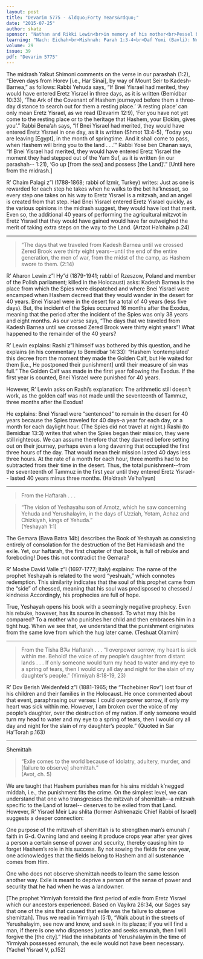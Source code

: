 ```yaml
---
layout: post
title: "Devarim 5775 - &ldquo;Forty Years&rdquo;"
date: "2015-07-25"
author: skatz
sponsor: "Nathan and Rikki Lewin<br>in memory of his mother<br>Pessel bat Naftali Sternheim Lewin a&rdquo;h"
learning: "Nach: Eichah<br>Mishnah: Parah 1:3-4<br>Daf Yomi (Bavli): Nedarim 62<br>Halachah: Mishnah Berurah 630:11-13"
volume: 29
issue: 39
pdf: "Devarim 5775"
---
```


The midrash Yalkut Shimoni comments on the verse in our 
parashah (1:2), &ldquo;Eleven days from Horev \[i.e., Har Sinai\], by 
way of Mount Seir to Kadesh-Barnea,&rdquo; as follows: Rabbi Yehuda 
says, &ldquo;If Bnei Yisrael had merited, they would have entered 
Eretz Yisrael in three days, as it is written (Bemidbar 10:33), 
&lsquo;The Ark of the Covenant of Hashem journeyed before them a 
three-day distance to search out for them a resting place.&rsquo; &lsquo;A 
resting place&rsquo; can only mean Eretz Yisrael, as we read (Devarim 
12:9), &lsquo;For you have not yet come to the resting place or to the 
heritage that Hashem, your Elokim, gives you&rsquo;.&rdquo; Rabbi Bena&rsquo;ah 
says, &ldquo;If Bnei Yisrael had merited, they would have entered 
Eretz Yisrael in one day, as it is written (Shmot 13:4-5), 
&lsquo;Today you are leaving \[Egypt\], in the month of springtime. And 
it shall come to pass, when Hashem will bring you to the land . 
. .&rsquo;&rdquo; Rabbi Yose ben Chanan says, &ldquo;If Bnei Yisrael had merited, 
they would have entered Eretz Yisrael the moment they had 
stepped out of the Yam Suf, as it is written (in our parashah--
1:21), &lsquo;Go up \[from the sea\] and possess \[the Land\]&rsquo;.&rdquo; \[Until 
here from the midrash.\]

R&rsquo; Chaim Palagi z&rdquo;l (1788-1868; rabbi of Izmir, Turkey) 
writes: Just as one is rewarded for each step he takes when he 
walks to the bet ha&rsquo;knesset, so every step one takes on his way 
to Eretz Yisrael is a mitzvah, and an angel is created from that 
step. Had Bnei Yisrael entered Eretz Yisrael quickly, as the 
various opinions in the midrash suggest, they would have lost 
that merit. Even so, the additional 40 years of performing the 
agricultural mitzvot in Eretz Yisrael that they would have 
gained would have far outweighed the merit of taking extra steps 
on the way to the Land.  (Artzot Ha&rsquo;chaim p.24)

********

> &ldquo;The days that we traveled from Kadesh Barnea until we 
> crossed Zered Brook were thirty eight years--until the 
> end of the entire generation, the men of war, from the 
> midst of the camp, as Hashem swore to them. (2:14)

R&rsquo; Aharon Lewin z&rdquo;l Hy&rdquo;d (1879-1941; rabbi of Rzeszow, 
Poland and member of the Polish parliament; killed in the 
Holocaust) asks: Kadesh Barnea is the place from which the Spies 
were dispatched and where Bnei Yisrael were encamped when Hashem 
decreed that they would wander in the desert for 40 years. Bnei 
Yisrael were in the desert for a total of 40 years (less five 
days). But, the incident of the Spies occurred 16 months after 
the Exodus, meaning that the period after the incident of the 
Spies was only 38 years and eight months. As our verse says, 
&ldquo;The days that we traveled from Kadesh Barnea until we crossed 
Zered Brook were thirty eight years&rdquo;! What happened to the 
remainder of the 40 years?

R&rsquo; Lewin explains: Rashi z&rdquo;l himself was bothered by this 
question, and he explains (in his commentary to Bemidbar 14:33): 
&ldquo;Hashem &lsquo;contemplated&rsquo; this decree from the moment they made the 
Golden Calf, but He waited for them \[i.e., He postponed their 
punishment\] until their measure of sin was full.&rdquo; The Golden 
Calf was made in the first year following the Exodus. If the 
first year is counted, Bnei Yisrael were punished for 40 years.

However, R&rsquo; Lewin asks on Rashi&rsquo;s explanation: The 
arithmetic still doesn&rsquo;t work, as the golden calf was not made 
until the seventeenth of Tammuz, three months after the Exodus!

He explains: Bnei Yisrael were &ldquo;sentenced&rdquo; to remain in the 
desert for 40 years because the Spies traveled for 40 days–a 
year for each day, or a month for each daylight hour. (The Spies 
did not travel at night.) Rashi (to Bemidbar 13:3) writes that 
when the Spies began their mission, they were still righteous. 
We can assume therefore that they davened before setting out on 
their journey, perhaps even a long davening that occupied the 
first three hours of the day. That would mean their mission 
lasted 40 days less three hours. At the rate of a month for each 
hour, three months had to be subtracted from their time in the 
desert. Thus, the total punishment--from the seventeenth of 
Tammuz in the first year until they entered Eretz Yisrael--
lasted 40 years minus three months.  (Ha&rsquo;drash Ve&rsquo;ha&rsquo;iyun)

********

> From the Haftarah . . .

> &ldquo;The vision of Yeshayahu son of Amotz, which he saw 
> concerning Yehuda and Yerushalayim, in the days of 
> Uzziah, Yotam, Achaz and Chizkiyah, kings of Yehuda.&rdquo;  
> (Yeshayah 1:1)

The Gemara (Bava Batra 14b) describes the Book of Yeshayah 
as consisting entirely of consolation for the destruction of the 
Bet Hamikdash and the exile. Yet, our haftarah, the first 
chapter of that book, is full of rebuke and foreboding! Does 
this not contradict the Gemara?

R&rsquo; Moshe David Valle z&rdquo;l (1697-1777; Italy) explains:
The name of the prophet Yeshayah is related to the word 
&ldquo;yeshuah,&rdquo; which connotes redemption. This similarity indicates 
that the soul of this prophet came from the &ldquo;side&rdquo; of chessed, 
meaning that his soul was predisposed to chessed / kindness 
Accordingly, his prophecies are full of hope.

True, Yeshayah opens his book with a seemingly negative 
prophecy. Even his rebuke, however, has its source in chessed. 
To what may this be compared? To a mother who punishes her child 
and then embraces him in a tight hug. When we see that, we 
understand that the punishment originates from the same love 
from which the hug later came.  (Teshuat Olamim)

********

> From the Tisha B&rsquo;Av Haftarah . . .
> &ldquo;I overpower sorrow, my heart is sick within me. 
> Behold! the voice of my people&rsquo;s daughter from distant 
> lands . . . If only someone would turn my head to 
> water and my eye to a spring of tears, then I would 
> cry all day and night for the slain of my daughter&rsquo;s 
> people.&rdquo; (Yirmiyah 8:18-19, 23)

R&rsquo; Dov Berish Weidenfeld z&rdquo;l (1881-1965; the &ldquo;Tschebiner 
Rov&rdquo;) lost four of his children and their families in the 
Holocaust. He once commented about that event, paraphrasing our 
verses: I could overpower sorrow, if only my heart was sick 
within me. However, I am broken over the voice of my people&rsquo;s 
daughter, over the destruction of my nation. If only someone 
would turn my head to water and my eye to a spring of tears, 
then I would cry all day and night for the slain of my 
daughter&rsquo;s people.&rdquo;  (Quoted in Sar Ha&rsquo;Torah p.163)

********

Shemittah

> &ldquo;Exile comes to the world because of idolatry, 
> adultery, murder, and \[failure to observe\] shemittah.&rdquo;  
> (Avot, ch. 5)

We are taught that Hashem punishes man for his sins middah 
k&rsquo;negged middah, i.e., the punishment fits the crime. On the 
simplest level, we can understand that one who transgresses the 
mitzvah of shemittah--a mitzvah specific to the Land of Israel--
deserves to be exiled from that Land. However, R&rsquo; Yisrael Meir 
Lau shlita (former Ashkenazic Chief Rabbi of Israel) suggests a 
deeper connection:

One purpose of the mitzvah of shemittah is to strengthen 
man&rsquo;s emunah / faith in G-d. Owning land and seeing it produce 
crops year after year gives a person a certain sense of power 
and security, thereby causing him to forget Hashem&rsquo;s role in his 
success. By not sowing the fields for one year, one acknowledges 
that the fields belong to Hashem and all sustenance comes from 
Him.

One who does not observe shemittah needs to learn the same 
lesson another way. Exile is meant to deprive a person of the 
sense of power and security that he had when he was a landowner.

\[The prophet Yirmiyah foretold the first period of exile 
from Eretz Yisrael which our ancestors experienced. Based on 
Vayikra 26:34, our Sages say that one of the sins that caused 
that exile was the failure to observe shemittah\]. Thus we read 
in Yirmiyah (5:1), &ldquo;Walk about in the streets of Yerushalayim, 
see now and know, and seek in its plazas; if you will find a 
man, if there is one who dispenses justice and seeks emunah, 
then I will forgive the \[the city\].&rdquo; Had the inhabitants of 
Yerushalayim in the time of Yirmiyah possessed emunah, the exile 
would not have been necessary.  (Yachel Yisrael V, p.152)
